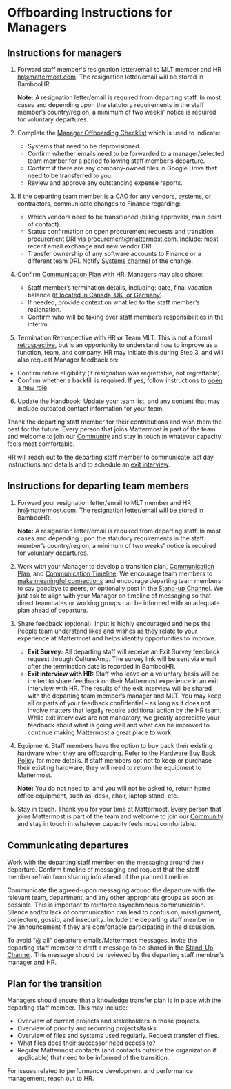 # Offboarding Instructions for Managers

## Instructions for managers

1. Forward staff member's resignation letter/email to MLT member and HR hr@mattermost.com. The resignation letter/email will be stored in BambooHR.

   **Note:** A resignation letter/email is required from departing staff. In most cases and depending upon the statutory requirements in the staff member’s country/region, a minimum of two weeks' notice is required for voluntary departures.

2. Complete the [Manager Offboarding Checklist](https://form.asana.com?hash=1a70cad9b3facd446307bb0209313f9909a1f2a8a035b5bc65b92e738b0d3057&id=1177889065987940) which is used to indicate:
   * Systems that need to be deprovisioned.
   * Confirm whether emails need to be forwarded to a manager/selected team member for a period following staff member’s departure.
   * Confirm if there are any company-owned files in Google Drive that need to be transferred to you.
   * Review and approve any outstanding expense reports.
3. If the departing team member is a [CAO](https://handbook.mattermost.com/company/about-mattermost/list-of-terms#cao) for any vendors, systems, or contractors, communicate changes to Finance regarding:
   * Which vendors need to be transitioned \(billing approvals, main point of contact\).
   * Status confirmation on open procurement requests and transition procurement DRI via procurement@mattermost.com. Include: most recent email exchange and new vendor DRI.
   * Transfer ownership of any software accounts to Finance or a different team DRI. Notify [Systems channel](https://community.mattermost.com/private-core/channels/systems) of the change.
4. Confirm [Communication Plan](https://handbook.mattermost.com/operations/workplace/people/offboarding#communicating-departures) with HR. Managers may also share:
   * Staff member’s termination details, including: date, final vacation balance \([if located in Canada, UK, or Germany](https://handbook.mattermost.com/operations/workplace/people/working-at-mattermost/paid-time-off#when-you-take-time-off-full-days-only-please-do-the-following)\).
   * If needed, provide context on what led to the staff member’s resignation.
   * Confirm who will be taking over staff member’s responsibilities in the interim.
5. Termination Retrospective with HR or Team MLT. This is not a formal [retrospective](https://handbook.mattermost.com/company/how-to-guides-for-staff/how-to-do-a-post-escalation-post-mortem), but is an opportunity to understand how to improve as a function, team, and company. HR may initiate this during Step 3, and will also request Manager feedback on:
  * Confirm rehire eligibility (if resignation was regrettable, not regrettable).
  * Confirm whether a backfill is required. If yes, follow instructions to [open a new role](https://handbook.mattermost.com/contributors/join-us/staff-recruiting#how-to-open-a-new-role).
6. Update the Handbook: Update your team list, and any content that may include outdated contact information for your team.

Thank the departing staff member for their contributions and wish them the best for the future. Every person that joins Mattermost is part of the team and welcome to join our [Community](https://mattermost.com/community/) and stay in touch in whatever capacity feels most comfortable.

HR will reach out to the departing staff member to communicate last day instructions and details and to schedule an [exit interview](https://docs.google.com/document/d/1MX6LXa2uVEM3_xqH-pqKyJH4PWis9oJ0a5sAHd58W1U/edit?ts=5e99ecc0).

## Instructions for departing team members

1. Forward your resignation letter/email to MLT member and HR hr@mattermost.com. The resignation letter/email will be stored in BambooHR.

   **Note:** A resignation letter/email is required from departing staff. In most cases and depending upon the statutory requirements in the staff member’s country/region, a minimum of two weeks' notice is required for voluntary departures.

2. Work with your Manager to develop a transition plan, [Communication Plan](https://handbook.mattermost.com/operations/workplace/people/offboarding#plan-for-transition), and [Communication Timeline](https://handbook.mattermost.com/operations/workplace/people/offboarding#communicating-departures). We encourage team members to [make meaningful connections](https://handbook.mattermost.com/contributors/join-us/recruiting#4-make-meaningful-connections) and encourage departing team members to say goodbye to peers, or optionally post in the [Stand-up Channel](https://community.mattermost.com/private-core/channels/stand-up). We just ask to align with your Manager on timeline of messaging so that direct teammates or working groups can be informed with an adequate plan ahead of departure.
3. Share feedback \(optional\). Input is highly encouraged and helps the People team understand [likes and wishes](https://handbook.mattermost.com/company/about-mattermost/mindsets#likes-and-wishes) as they relate to your experience at Mattermost and helps identify opportunities to improve.
   * **Exit Survey:** All departing staff will receive an Exit Survey feedback request through CultureAmp. The survey link will be sent via email after the termination date is recorded in BambooHR.
   * **Exit interview with HR:** Staff who leave on a voluntary basis will be invited to share feedback on their Mattermost experience in an exit interview with HR. The results of the exit interview will be shared with the departing team member’s manager and MLT. You may keep all or parts of your feedback confidential - as long as it does not involve matters that legally require additional action by the HR team. While exit interviews are not mandatory, we greatly appreciate your feedback about what is going well and what can be improved to continue making Mattermost a great place to work.
4. Equipment. Staff members have the option to buy back their existing hardware when they are offboarding. Refer to the [Hardware Buy Back Policy](https://handbook.mattermost.com/operations/it/hardware-buy-back-policy) for more details. If staff members opt not to keep or purchase their existing hardware, they will need to return the equipment to Mattermost.

   **Note:** You do not need to, and you will not be asked to, return home office equipment, such as: desk, chair, laptop stand, etc.

5. Stay in touch. Thank you for your time at Mattermost. Every person that joins Mattermost is part of the team and welcome to join our [Community](https://mattermost.com/community/) and stay in touch in whatever capacity feels most comfortable.

## Communicating departures

Work with the departing staff member on the messaging around their departure. Confirm timeline of messaging and request that the staff member refrain from sharing info ahead of the planned timeline.

Communicate the agreed-upon messaging around the departure with the relevant team, department, and any other appropriate groups as soon as possible. This is important to reinforce asynchronous communication. Silence and/or lack of communication can lead to confusion, misalignment, conjecture, gossip, and insecurity. Include the departing staff member in the announcement if they are comfortable participating in the discussion.

To avoid “@ all” departure emails/Mattermost messages, invite the departing staff member to draft a message to be shared in the [Stand-Up Channel](https://community.mattermost.com/private-core/channels/stand-up). This message should be reviewed by the departing staff member's manager and HR.

## Plan for the transition

Managers should ensure that a knowledge transfer plan is in place with the departing staff member. This may include:

* Overview of current projects and stakeholders in those projects.
* Overview of priority and recurring projects/tasks.
* Overview of files and systems used regularly. Request transfer of files.
* What files does their successor need access to?
* Regular Mattermost contacts \(and contacts outside the organization if applicable\) that need to be informed of the transition.

For issues related to performance development and performance management, reach out to HR.

